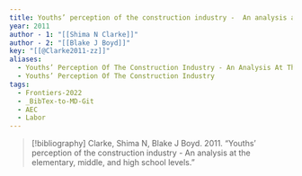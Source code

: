 ```yaml
---
title: Youths’ perception of the construction industry -  An analysis at the elementary, middle, and high school levels
year: 2011
author - 1: "[[Shima N Clarke]]"
author - 2: "[[Blake J Boyd]]"
key: "[[@Clarke2011-zz]]"
aliases:
  - Youths’ Perception Of The Construction Industry - An Analysis At The Elementary, Middle, And High School Levels
  - Youths’ Perception Of The Construction Industry
tags:
  - Frontiers-2022
  - _BibTex-to-MD-Git
  - AEC
  - Labor
---
```


> [!bibliography]
> Clarke, Shima N, Blake J Boyd. 2011. “Youths’ perception of the construction industry -  An analysis at the elementary, middle, and high school levels.”
